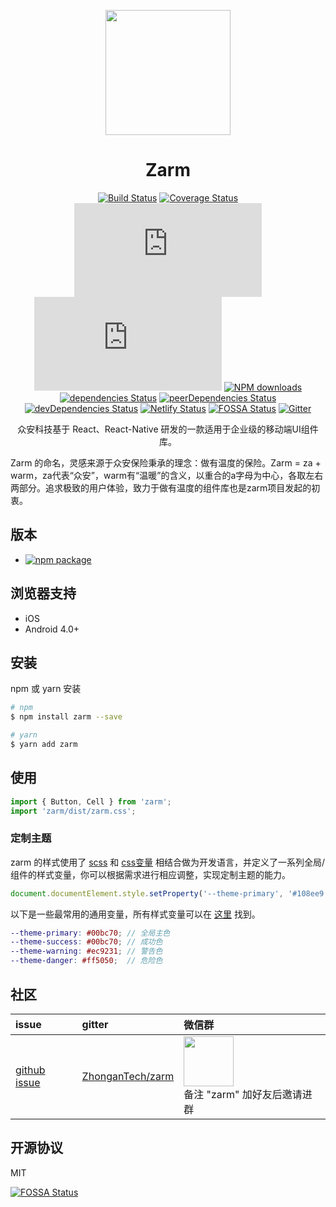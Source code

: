 <p align="center">
  <a href="http://zarm.design">
    <img width="200" src="https://zarm.design/images/logo.732d9561.svg">
  </a>
</p>

<h1 align="center">Zarm</h1>

<div align="center">

  [![Build Status](https://www.travis-ci.org/ZhongAnTech/zarm.svg?branch=master)](https://www.travis-ci.org/ZhongAnTech/zarm)
  [![Coverage Status](https://img.shields.io/coveralls/ZhongAnTech/zarm/master.svg)](https://coveralls.io/github/ZhongAnTech/zarm?branch=master)
  ![JS gzip size](https://img.badgesize.io/https://unpkg.com/zarm@latest/dist/zarm.min.js?compression=gzip&label=gzip%20size:%20JS)
  ![CSS gzip size](https://img.badgesize.io/https://unpkg.com/zarm@latest/dist/zarm.min.css?compression=gzip&label=gzip%20size:%20CSS)
  [![NPM downloads](https://img.shields.io/npm/dm/zarm.svg)](https://npmjs.org/package/zarm) 
  [![dependencies Status](https://david-dm.org/ZhongAnTech/zarm/status.svg)](https://david-dm.org/ZhongAnTech/zarm)
  [![peerDependencies Status](https://david-dm.org/ZhongAnTech/zarm/peer-status.svg)](https://david-dm.org/ZhongAnTech/zarm?type=peer)
  [![devDependencies Status](https://david-dm.org/ZhongAnTech/zarm/dev-status.svg)](https://david-dm.org/ZhongAnTech/zarm?type=dev)
  [![Netlify Status](https://api.netlify.com/api/v1/badges/7afc45a9-dcac-4475-9903-d3896bc200ed/deploy-status)](https://app.netlify.com/sites/zarm/deploys)
  [![FOSSA Status](https://app.fossa.io/api/projects/git%2Bgithub.com%2FZhongAnTech%2Fzarm.svg?type=shield)](https://app.fossa.io/projects/git%2Bgithub.com%2FZhongAnTech%2Fzarm?ref=badge_shield)
  [![Gitter](https://badges.gitter.im/Join%20Chat.svg)](https://gitter.im/ZhongAnTech/zarm?utm_source=badge&utm_medium=badge&utm_campaign=pr-badge)

  众安科技基于 React、React-Native 研发的一款适用于企业级的移动端UI组件库。
</div>

Zarm 的命名，灵感来源于众安保险秉承的理念：做有温度的保险。Zarm = za + warm，za代表“众安”，warm有“温暖”的含义，以重合的a字母为中心，各取左右两部分。追求极致的用户体验，致力于做有温度的组件库也是zarm项目发起的初衷。

## 版本

- [![npm package](https://img.shields.io/npm/v/zarm/latest.svg)](https://www.npmjs.org/package/zarm)

## 浏览器支持

- iOS
- Android 4.0+

## 安装

npm 或 yarn 安装

```bash
# npm
$ npm install zarm --save

# yarn
$ yarn add zarm
```

## 使用

```js
import { Button, Cell } from 'zarm';
import 'zarm/dist/zarm.css';
```

### 定制主题

zarm 的样式使用了 [scss](https://sass-lang.com) 和 [css变量](https://www.w3.org/Style/CSS/) 相结合做为开发语言，并定义了一系列全局/组件的样式变量，你可以根据需求进行相应调整，实现定制主题的能力。

```js
document.documentElement.style.setProperty('--theme-primary', '#108ee9');
```

以下是一些最常用的通用变量，所有样式变量可以在 [这里](https://github.com/ZhongAnTech/zarm/blob/master/components/style/themes/default.scss) 找到。

```scss
--theme-primary: #00bc70; // 全局主色
--theme-success: #00bc70; // 成功色
--theme-warning: #ec9231; // 警告色
--theme-danger: #ff5050;  // 危险色
```

## 社区

| issue | gitter | 微信群 |
| :--- | :--- | :--- |
| [github issue](https://github.com/ZhongAnTech/zarm/issues) | [ZhonganTech/zarm](https://gitter.im/ZhonganTech/zarm) | <img src="https://cdn-health.zhongan.com/zarm/qrcode.jpg" width="80" /> <br />备注 "zarm" 加好友后邀请进群 |

## 开源协议

MIT

[![FOSSA Status](https://app.fossa.io/api/projects/git%2Bgithub.com%2FZhongAnTech%2Fzarm.svg?type=large)](https://app.fossa.io/projects/git%2Bgithub.com%2FZhongAnTech%2Fzarm?ref=badge_large)
